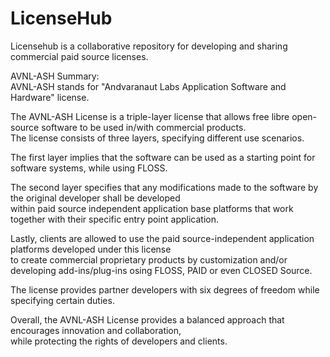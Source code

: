 # LicenseHub
Licensehub is a collaborative repository for developing and sharing commercial paid source licenses.


AVNL-ASH Summary:  
AVNL-ASH stands for "Andvaranaut Labs Application Software and Hardware" license. 

The AVNL-ASH License is a triple-layer license that allows free libre open-source software to be used in/with commercial products.  
The license consists of three layers, specifying different use scenarios. 

The first layer implies that the software can be used as a starting point for software systems, while using FLOSS. 

The second layer specifies that any modifications made to the software by the original developer shall be developed  
within paid source independent application base platforms that work together with their specific entry point application. 

Lastly, clients are allowed to use the paid source-independent application platforms developed under this license  
to create commercial proprietary products by customization and/or developing add-ins/plug-ins osing FLOSS, PAID or even CLOSED Source.

The license provides partner developers with six degrees of freedom while specifying certain duties. 

Overall, the AVNL-ASH License provides a balanced approach that encourages innovation and collaboration,  
while protecting the rights of developers and clients.
